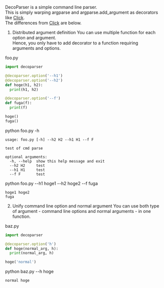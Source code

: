 DecoParser is a simple command line parser.  
This is simply warping argparse and argparse.add_argument as decorators like [Click][].   
The differences from [Click][] are below.  


1. Distributed argument definition
You can use multiple function for each option and argument.  
Hence, you only have to add decorator to a function requiring arguments and options.  

  foo.py
  ```python
  import decoparser

  @decoparser.option('--h1')
  @decoparser.option('--h2')
  def hoge(h1, h2):
    print(h1, h2)

  @decoparser.option('--f')
  def fuga(f):
    print(f)

  hoge()
  fuga()
  ```

  python foo.py -h
  ```
  usage: foo.py [-h] --h2 H2 --h1 H1 --f F

  test of cmd parse

  optional arguments:
    -h, --help  show this help message and exit
    --h2 H2     test
    --h1 H1     test
    --f F       test
  ```
python foo.py --h1 hoge1 --h2 hoge2 --f fuga
 ```
hoge1 hoge2
fuga
```

2. Unify command line option and normal argument
You can use both type of argument - command line options and normal arguments - in one function.  

  baz.py
  ```python
  import decoparser
  
  @decoparser.option('h')
  def hoge(normal_arg, h):
    print(normal_arg, h)
  
  hoge('normal')
  ```
  python baz.py --h hoge
  ```
  normal hoge
  ```



[Click]: http://click.pocoo.org/
